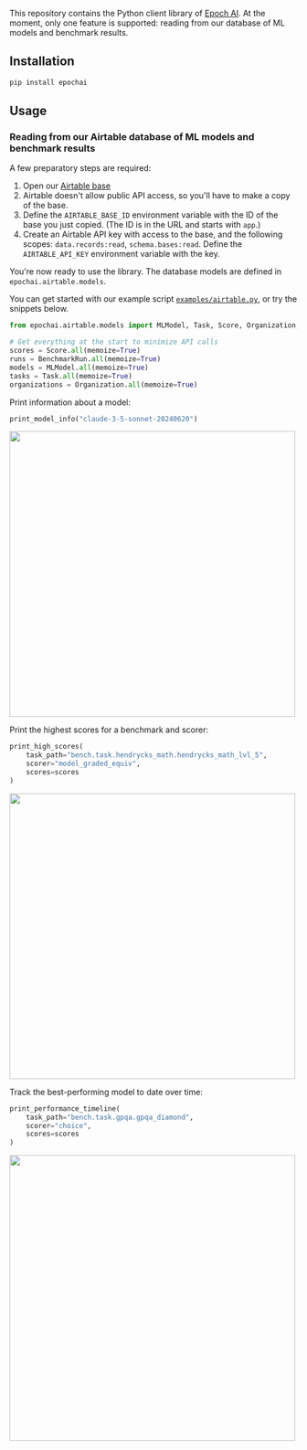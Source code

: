 This repository contains the Python client library of [Epoch AI](https://epoch.ai/). At the moment, only one feature is supported: reading from our database of ML models and benchmark results.

## Installation

```bash
pip install epochai
```

## Usage
### Reading from our Airtable database of ML models and benchmark results
A few preparatory steps are required: 

1. Open our [Airtable base](https://airtable.com/appsyxA7qAp1bvsrl/tblyjKGBmFS5khLdW/viwvuE5MiSv6wcyeW?blocks=hide)
2. Airtable doesn't allow public API access, so you'll have to make a copy of the base.
3. Define the `AIRTABLE_BASE_ID` environment variable with the ID of the base you just copied. (The ID is in the URL and starts with `app`.)
4. Create an Airtable API key with access to the base, and the following scopes: `data.records:read`, `schema.bases:read`. Define the `AIRTABLE_API_KEY` environment variable with the key.

You're now ready to use the library. The database models are defined in `epochai.airtable.models`. 

You can get started with our example script [`examples/airtable.py`](examples/airtable.py), or try the snippets below.

```python
from epochai.airtable.models import MLModel, Task, Score, Organization, BenchmarkRun

# Get everything at the start to minimize API calls
scores = Score.all(memoize=True)
runs = BenchmarkRun.all(memoize=True)
models = MLModel.all(memoize=True)
tasks = Task.all(memoize=True)
organizations = Organization.all(memoize=True)
```

Print information about a model:

```python
print_model_info("claude-3-5-sonnet-20240620")
```

<img src="assets/model.png" width="500"/>

Print the highest scores for a benchmark and scorer:

```python
print_high_scores(
    task_path="bench.task.hendrycks_math.hendrycks_math_lvl_5",
    scorer="model_graded_equiv",
    scores=scores
)
```

<img src="assets/highscores.png" width="500"/>

Track the best-performing model to date over time:
```python
print_performance_timeline(
    task_path="bench.task.gpqa.gpqa_diamond",
    scorer="choice",
    scores=scores
)
```

<img src="assets/timeline.png" width="500"/>